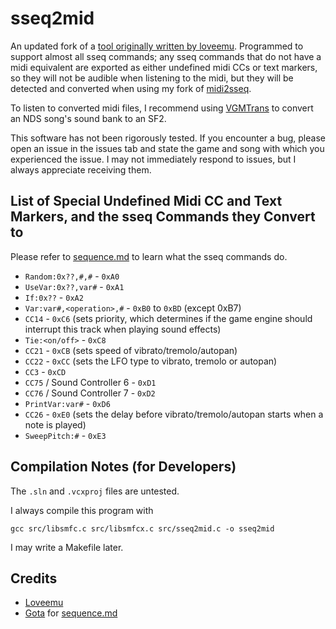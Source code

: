 # sseq2mid

An updated fork of a [tool originally written by loveemu](https://github.com/loveemu/loveemu-lab/tree/master/nds/sseq2mid). Programmed to support almost all sseq commands; any sseq commands that do not have a midi equivalent are exported as either undefined midi CCs or text markers, so they will not be audible when listening to the midi, but they will be detected and converted when using my fork of [midi2sseq](https://github.com/Thysbelon/midi2sseq).

To listen to converted midi files, I recommend using [VGMTrans](https://github.com/vgmtrans/vgmtrans) to convert an NDS song's sound bank to an SF2.

This software has not been rigorously tested. If you encounter a bug, please open an issue in the issues tab and state the game and song with which you experienced the issue. I may not immediately respond to issues, but I always appreciate receiving them.

## List of Special Undefined Midi CC and Text Markers, and the sseq Commands they Convert to

Please refer to [sequence.md](https://github.com/Thysbelon/midi2sseq/blob/master/sequence.md) to learn what the sseq commands do.
- `Random:0x??,#,#` - `0xA0`
- `UseVar:0x??,var#` - `0xA1`
- `If:0x??` - `0xA2`
- `Var:var#,<operation>,#` - `0xB0` to `0xBD` (except 0xB7)
- `CC14` - `0xC6` (sets priority, which determines if the game engine should interrupt this track when playing sound effects)
- `Tie:<on/off>` - `0xC8`
- `CC21` - `0xCB` (sets speed of vibrato/tremolo/autopan)
- `CC22` - `0xCC` (sets the LFO type to vibrato, tremolo or autopan)
- `CC3` - `0xCD`
- `CC75` / Sound Controller 6 - `0xD1`
- `CC76` / Sound Controller 7 - `0xD2`
- `PrintVar:var#` - `0xD6`
- `CC26` - `0xE0` (sets the delay before vibrato/tremolo/autopan starts when a note is played)
- `SweepPitch:#` - `0xE3`

## Compilation Notes (for Developers)

The `.sln` and `.vcxproj` files are untested.

I always compile this program with

```
gcc src/libsmfc.c src/libsmfcx.c src/sseq2mid.c -o sseq2mid
```

I may write a Makefile later.

## Credits
- [Loveemu](https://github.com/loveemu)
- [Gota](https://github.com/Gota7) for [sequence.md](https://github.com/Thysbelon/midi2sseq/blob/master/sequence.md)

